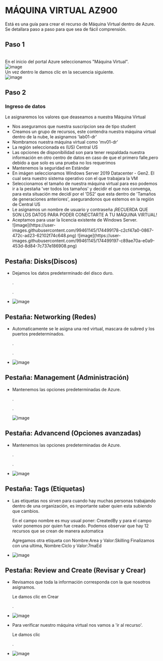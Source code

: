 # MÁQUINA VIRTUAL AZ900
Está es una guía para crear el recurso de Máquina Virtual dentro de Azure.
<br> Se detallara paso a paso para que sea de fácil comprensión.

## Paso 1
<br> En el inicio del portal Azure seleccionamos "Máquina Virtual". <br>
![image](https://user-images.githubusercontent.com/99461145/174494733-5a185bf1-007d-499a-a8a8-cbf9630dca4f.png)
<br> Un vez dentro le damos clic en la secuencia siguiente. <br>
![image](https://user-images.githubusercontent.com/99461145/174494809-293bba10-db86-402d-83cf-a062bac1a079.png)

## Paso 2
### Ingreso de datos
Le asignaremos los valores que deaseamos a nuestra Máquina Virtual <br>
<ul>
  <li> Nos aseguramos que nuestra suscripcion sea de tipo student </li>
  <li> Creamos un grupo de recursos, este contendra nuestra máquina virtual dentro de la nube, le asignamos 'lab01-dr' </li>
  <li> Nombramos nuestra máquina virtual como 'mv01-dr' </li>
  <li> La región seleccionada es (US) Central US </li>
  <li> Las opciones de disponibilidad son para tener respaldada nuestra información en otro centro de datos en caso de que el primero falle,pero debido a que solo es una prueba no los requerimos </li>
  <li> Mantenemos la seguridad en Estándar </li>
  <li> En imágen seleccionamos Windows Server 2019 Datacenter - Gen2. El cual sera nuestro sistema operativo con el que trabajara la VM </li>
  <li> Seleccionamos el tamaño de nuestra máquina virtual para eso podemos ir a la pestaña 'ver todos los tamaños' y decidir el que nos convenga, para esta situación me decidí por el 'DS2' que esta dentro de 'Tamaños de generaciones anteriores', asegurandonos que estemos en la región de Central US </li>
  <li> Le asignamos un nombre de usuario y contraseña ¡RECUERDA QUE SON LOS DATOS PARA PODER CONECTARTE A TU MÁQUINA VIRTUAL!</li>
  <li> Aceptamos para usar la licencia existente de Windows Server. </li>
  ![image](https://user-images.githubusercontent.com/99461145/174499178-c2cf47a0-0867-472c-ad23-62102f74c648.png)
  ![image](https://user-images.githubusercontent.com/99461145/174499197-c89ae70a-e0a9-453d-8d84-7c737e186908.png)

</ul>


## Pestaña: Disks(Discos)
<ul> <li> Dejamos los datos predeterminado del disco duro.

.

. </li>
     <li> ![image](https://user-images.githubusercontent.com/99461145/174499275-eae7581c-db84-41bc-acae-06025836f50e.png) </li>

</ul>

## Pestaña: Networking (Redes)
<ul> <li> Automaticamente se le asigna una red virtual, mascara de subred y los puertos predeterminados.

.

. </li>
     <li> ![image](https://user-images.githubusercontent.com/99461145/174499352-27161e49-70a9-44ef-9d2f-a09df9cf7181.png) </li>

</ul>

## Pestaña: Management (Administración)
<ul> <li> Mantenemos las opciones predeterminadas de Azure.

.

. </li> ![image](https://user-images.githubusercontent.com/99461145/174499389-93d13f49-e096-4e2f-b7bc-6628a1542c70.png) </li>
</ul>

## Pestaña: Advancend (Opciones avanzadas)
<ul> <li> Mantenemos las opciones predeterminadas de Azure.

.

. </li>
          <li> ![image](https://user-images.githubusercontent.com/99461145/174499457-9e2498d5-57f9-452c-9d77-486b639ce1da.png) </li>
</ul>

## Pestaña: Tags (Etiquetas)
<ul> <li> Las etiquetas nos sirven para cuando hay muchas personas trabajando dentro de una organización, es importante saber quien esta subiendo que cambios.

En el campo nombre es muy usual poner: CreatedBy y para el campo valor ponemos por quien fue creado.
Podemos observar que hay 12 recursos que se crean de manera automatica

Agregamos otra etiqueta con Nombre:Area y Valor:Skilling
Finalizamos con una ultima, Nombre:Ciclo y Valor:7maEd </li>
     <li> ![image](https://user-images.githubusercontent.com/99461145/174499511-4e92c3c4-ece3-4148-a16d-8a81887f3519.png) </li>
</ul>

## Pestaña: Review and Create (Revisar y Crear)
<ul> <li> Revisamos que toda la información corresponda con la que nosotros asignamos.

 Le damos clic en Crear

. </li>
     <li> ![image](https://user-images.githubusercontent.com/99461145/174499829-49c0b4c5-5fe2-4cdd-bd73-4090ab3dcef3.png) </li>
  
  <li> Para verificar nuestro máquina virtual nos vamos a 'ir al recurso'.

 Le damos clic 

. </li>
     <li> ![image](https://user-images.githubusercontent.com/99461145/174499892-37573b58-d0b2-4066-8fed-c2f4be27a0b1.png) </li>
  
</ul>



